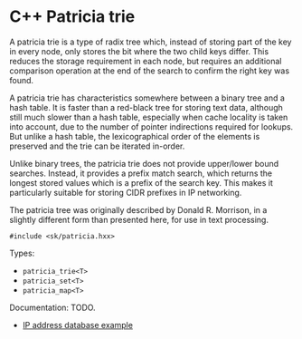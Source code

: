 C++ Patricia trie
=================

A patricia trie is a type of radix tree which, instead of storing part of the
key in every node, only stores the bit where the two child keys differ.  This
reduces the storage requirement in each node, but requires an additional
comparison operation at the end of the search to confirm the right key was
found.

A patricia trie has characteristics somewhere between a binary tree and a
hash table.  It is faster than a red-black tree for storing text data, although
still much slower than a hash table, especially when cache locality is taken
into account, due to the number of pointer indirections required for lookups.
But unlike a hash table, the lexicographical order of the elements is preserved
and the trie can be iterated in-order.

Unlike binary trees, the patricia trie does not provide upper/lower bound
searches.  Instead, it provides a prefix match search, which returns the
longest stored values which is a prefix of the search key.  This makes it 
particularly suitable for storing CIDR prefixes in IP networking.

The patricia tree was originally described by Donald R. Morrison, in a slightly
different form than presented here, for use in text processing.


```
#include <sk/patricia.hxx>
```

Types:
* `patricia_trie<T>`
* `patricia_set<T>`
* `patricia_map<T>`

Documentation: TODO.

* [IP address database example](tests/ip_prefix.cxx)
